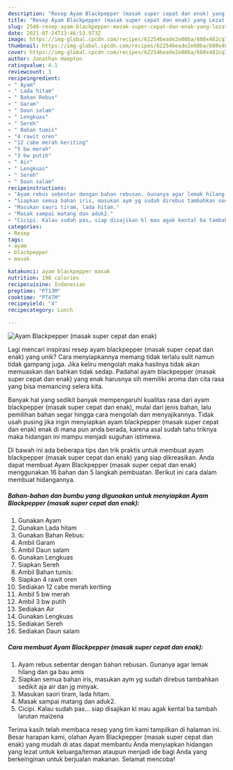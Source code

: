 ```yaml
---
description: "Resep Ayam Blackpepper (masak super cepat dan enak) yang Lezat Sekali"
title: "Resep Ayam Blackpepper (masak super cepat dan enak) yang Lezat Sekali"
slug: 2546-resep-ayam-blackpepper-masak-super-cepat-dan-enak-yang-lezat-sekali
date: 2021-07-24T13:46:53.973Z
image: https://img-global.cpcdn.com/recipes/622546eade2e08ba/680x482cq70/ayam-blackpepper-masak-super-cepat-dan-enak-foto-resep-utama.jpg
thumbnail: https://img-global.cpcdn.com/recipes/622546eade2e08ba/680x482cq70/ayam-blackpepper-masak-super-cepat-dan-enak-foto-resep-utama.jpg
cover: https://img-global.cpcdn.com/recipes/622546eade2e08ba/680x482cq70/ayam-blackpepper-masak-super-cepat-dan-enak-foto-resep-utama.jpg
author: Jonathan Hampton
ratingvalue: 4.1
reviewcount: 3
recipeingredient:
- " Ayam"
- " Lada hitam"
- " Bahan Rebus"
- " Garam"
- " Daun salam"
- " Lengkuas"
- " Sereh"
- " Bahan tumis"
- "4 rawit oren"
- "12 cabe merah keriting"
- "5 bw merah"
- "3 bw putih"
- " Air"
- " Lengkuas"
- " Sereh"
- " Daun salam"
recipeinstructions:
- "Ayam rebus sebentar dengan bahan rebusan. Gunanya agar lemak hilang dan ga bau amis"
- "Siapkan semua bahan iris, masukan aym yg sudah direbus tambahkan sedikit aja air dan jg minyak."
- "Masukan saori tiram, lada hitam."
- "Masak sampai matang dan aduk2."
- "Cicipi. Kalau sudah pas… siap disajikan kl mau agak kental ba tambah larutan maizena"
categories:
- Resep
tags:
- ayam
- blackpepper
- masak

katakunci: ayam blackpepper masak 
nutrition: 198 calories
recipecuisine: Indonesian
preptime: "PT13M"
cooktime: "PT47M"
recipeyield: "4"
recipecategory: Lunch

---
```



![Ayam Blackpepper (masak super cepat dan enak)](https://img-global.cpcdn.com/recipes/622546eade2e08ba/680x482cq70/ayam-blackpepper-masak-super-cepat-dan-enak-foto-resep-utama.jpg)

Lagi mencari inspirasi resep ayam blackpepper (masak super cepat dan enak) yang unik? Cara menyiapkannya memang tidak terlalu sulit namun tidak gampang juga. Jika keliru mengolah maka hasilnya tidak akan memuaskan dan bahkan tidak sedap. Padahal ayam blackpepper (masak super cepat dan enak) yang enak harusnya sih memiliki aroma dan cita rasa yang bisa memancing selera kita.



Banyak hal yang sedikit banyak mempengaruhi kualitas rasa dari ayam blackpepper (masak super cepat dan enak), mulai dari jenis bahan, lalu pemilihan bahan segar hingga cara mengolah dan menyajikannya. Tidak usah pusing jika ingin menyiapkan ayam blackpepper (masak super cepat dan enak) enak di mana pun anda berada, karena asal sudah tahu triknya maka hidangan ini mampu menjadi suguhan istimewa.


Di bawah ini ada beberapa tips dan trik praktis untuk membuat ayam blackpepper (masak super cepat dan enak) yang siap dikreasikan. Anda dapat membuat Ayam Blackpepper (masak super cepat dan enak) menggunakan 16 bahan dan 5 langkah pembuatan. Berikut ini cara dalam membuat hidangannya.

<!--inarticleads1-->

##### Bahan-bahan dan bumbu yang digunakan untuk menyiapkan Ayam Blackpepper (masak super cepat dan enak):

1. Gunakan  Ayam
1. Gunakan  Lada hitam
1. Gunakan  Bahan Rebus:
1. Ambil  Garam
1. Ambil  Daun salam
1. Gunakan  Lengkuas
1. Siapkan  Sereh
1. Ambil  Bahan tumis:
1. Siapkan 4 rawit oren
1. Sediakan 12 cabe merah keriting
1. Ambil 5 bw merah
1. Ambil 3 bw putih
1. Sediakan  Air
1. Gunakan  Lengkuas
1. Sediakan  Sereh
1. Sediakan  Daun salam




<!--inarticleads2-->

##### Cara membuat Ayam Blackpepper (masak super cepat dan enak):

1. Ayam rebus sebentar dengan bahan rebusan. Gunanya agar lemak hilang dan ga bau amis
1. Siapkan semua bahan iris, masukan aym yg sudah direbus tambahkan sedikit aja air dan jg minyak.
1. Masukan saori tiram, lada hitam.
1. Masak sampai matang dan aduk2.
1. Cicipi. Kalau sudah pas… siap disajikan kl mau agak kental ba tambah larutan maizena




Terima kasih telah membaca resep yang tim kami tampilkan di halaman ini. Besar harapan kami, olahan Ayam Blackpepper (masak super cepat dan enak) yang mudah di atas dapat membantu Anda menyiapkan hidangan yang lezat untuk keluarga/teman ataupun menjadi ide bagi Anda yang berkeinginan untuk berjualan makanan. Selamat mencoba!
